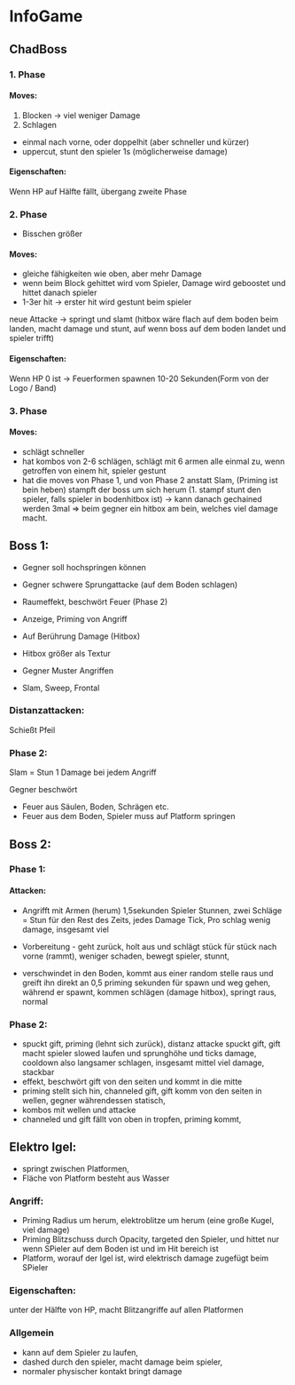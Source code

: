 # InfoGame

## ChadBoss

### 1. Phase

#### Moves:

1. Blocken -> viel weniger Damage
2. Schlagen 
-	einmal nach vorne, oder doppelhit (aber schneller und kürzer)
- 	uppercut, stunt den spieler 1s (möglicherweise damage)

#### Eigenschaften:

Wenn HP auf Hälfte fällt, übergang zweite Phase

### 2. Phase

- Bisschen größer

#### Moves:
-	gleiche fähigkeiten wie oben, aber mehr Damage
- 	wenn beim Block gehittet wird vom Spieler, Damage wird geboostet und hittet danach spieler
-	1-3er hit -> erster hit wird gestunt beim spieler

neue Attacke -> springt und slamt (hitbox wäre flach auf dem boden beim landen, macht damage und stunt, auf wenn boss auf dem boden landet und spieler trifft)

#### Eigenschaften:

Wenn HP 0 ist -> Feuerformen spawnen 10-20 Sekunden(Form von der Logo / Band)

### 3. Phase

#### Moves:
- schlägt schneller
- hat kombos von 2-6 schlägen, schlägt mit 6 armen alle einmal zu, wenn getroffen von einem hit, spieler gestunt
- hat die moves von Phase 1, und von Phase 2 anstatt Slam, (Priming ist bein heben) stampft der boss um sich herum (1. stampf stunt den spieler, falls spieler in bodenhitbox ist) -> kann danach gechained werden 3mal
	=> beim gegner ein hitbox am bein, welches viel damage macht. 

## Boss 1:

- Gegner soll hochspringen können
- Gegner schwere Sprungattacke (auf dem Boden schlagen) 
- Raumeffekt, beschwört Feuer (Phase 2)
- Anzeige, Priming von Angriff
- Auf Berührung Damage (Hitbox)
- Hitbox größer als Textur

- Gegner Muster Angriffen
- Slam, Sweep, Frontal

### Distanzattacken:
Schießt Pfeil

### Phase 2:

Slam = Stun
1 Damage bei jedem Angriff

Gegner beschwört
- Feuer aus Säulen, Boden, Schrägen etc.
- Feuer aus dem Boden, Spieler muss auf Platform springen




## Boss 2:

### Phase 1:

#### Attacken:

- Angrifft mit Armen (herum) 1,5sekunden
Spieler Stunnen, zwei Schläge = Stun für den Rest des Zeits,
jedes Damage Tick, Pro schlag wenig damage, insgesamt viel

- Vorbereitung - geht zurück, holt aus und schlägt stück für stück nach vorne (rammt),
weniger schaden, bewegt spieler, stunnt,

- verschwindet in den Boden, kommt aus einer random stelle raus und greift ihn direkt an
0,5 priming sekunden für spawn und weg gehen, während er spawnt, kommen schlägen (damage hitbox),
springt raus, normal

### Phase 2:

- spuckt gift, priming (lehnt sich zurück), distanz attacke spuckt gift, gift macht spieler slowed laufen und sprunghöhe und ticks damage, 
	cooldown also langsamer schlagen, insgesamt mittel viel damage, stackbar
- effekt, beschwört gift von den seiten und kommt in die mitte
- priming stellt sich hin, channeled gift, gift komm von den seiten in wellen, gegner währendessen statisch,
- kombos mit wellen und attacke
- channeled und gift fällt von oben in tropfen, priming kommt, 



## Elektro Igel:

- springt zwischen Platformen,
- Fläche von Platform besteht aus Wasser

### Angriff:

- Priming Radius um herum, elektroblitze um herum (eine große Kugel, viel damage)
- Priming Blitzschuss durch Opacity, targeted den Spieler, und hittet nur wenn SPieler auf dem Boden ist und im Hit bereich ist
- Platform, worauf der Igel ist, wird elektrisch damage zugefügt beim SPieler

### Eigenschaften:

unter der Hälfte von HP, macht Blitzangriffe auf allen Platformen

### Allgemein

- kann auf dem Spieler zu laufen,
- dashed durch den spieler, macht damage beim spieler,
- normaler physischer kontakt bringt damage

